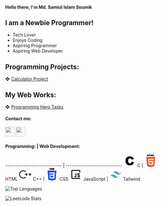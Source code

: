 #### Hello there, I'm Md. Samiul Islam Soumik

## I am a Newbie Programmer!

- Tech Lover
- Enjoys Coding
- Aspiring Programmer
- Aspiring Web Developer

## Programming Projects:
❖ [Calculator Project](https://github.com/soumik-prime/Calculator-Project)


## My Web Works:
❖ [Programming Hero Tasks](https://soumik-ph-tasks.netlify.app/)
<!-- ❖ Become a specialist on Codeforces
❖ Develop my portfolio website independently -->

#### Contact me:
<a href="https://www.facebook.com/soumik.shu"><img src="https://www.vectorlogo.zone/logos/facebook/facebook-icon.svg" width="30" height="30"/></a>
<a href="https://www.linkedin.com/in/md-samiul-islam-soumik-29b3582bb"><img src="https://www.vectorlogo.zone/logos/linkedin/linkedin-icon.svg" width="30" height="30"/></a>

#### Programming:                               | Web Development:
----------------------------                   | ----------------------------
<img src="assets/c.svg" width="40" height="40"/>  C                 | <img src="assets/html-5.svg" width="40" height="40"/>  HTML
<img src="assets/cplusplus.svg" width="40" height="40"/>  C++       | <img src="assets/css-3.svg" width="40" height="40"/>  CSS
<img src="assets/javascript-16-svgrepo-com.svg" width="40" height="40"/>  JavaScript | <img src="assets/tailwind.svg" width="40" height="40"/>  Tailwind




![Top Languages](https://github-readme-stats.vercel.app/api/top-langs/?username=soumik-prime&layout=compact&hide_title=true&hide_border=true&theme=radical)

![Leetcode Stats](https://leetcard.jacoblin.cool/soumik_prime?theme=dark&font=Patrick%20Hand%20SC&ext=contest)
